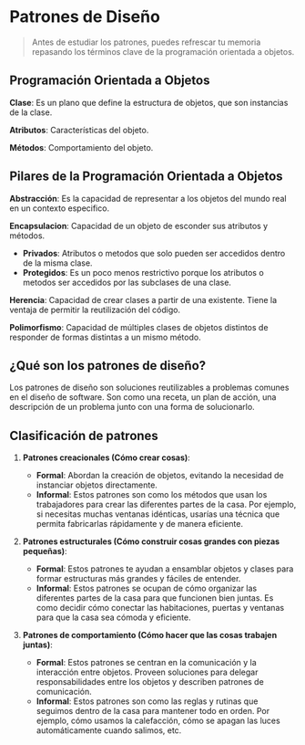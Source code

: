 # Patrones de Diseño

> Antes de estudiar los patrones, puedes refrescar tu memoria repasando los términos clave de la programación orientada a objetos.

## Programación Orientada a Objetos

**Clase**: Es un plano que define la estructura de objetos, que son instancias de la clase.

**Atributos**: Características del objeto.

**Métodos**: Comportamiento del objeto.

## Pilares de la Programación Orientada a Objetos

**Abstracción**: Es la capacidad de representar a los objetos del mundo real en un contexto especifico.

**Encapsulacion**: Capacidad de un objeto de esconder sus atributos y métodos.
- **Privados**: Atributos o metodos que  solo pueden ser accedidos dentro de la misma clase.
- **Protegidos**: Es un poco menos restrictivo porque los atributos o metodos ser accedidos por las subclases de una clase.

**Herencia**: Capacidad de crear clases a partir de una existente. Tiene la ventaja de permitir la reutilización del código.

**Polimorfismo**: Capacidad de múltiples clases de objetos distintos de responder de formas distintas a un mismo método.

## ¿Qué son los patrones de diseño?

Los patrones de diseño son soluciones reutilizables a problemas comunes en el diseño de software. Son como una receta, un plan de acción, una descripción de un problema junto con una forma de solucionarlo.

## Clasificación de patrones

1. **Patrones creacionales (Cómo crear cosas)**: 
    - **Formal**: Abordan la creación de objetos, evitando la necesidad de instanciar objetos directamente.
    - **Informal**: Estos patrones son como los métodos que usan los trabajadores para crear las diferentes partes de la casa. Por ejemplo, si necesitas muchas ventanas idénticas, usarías una técnica que permita fabricarlas rápidamente y de manera eficiente.

2. **Patrones estructurales (Cómo construir cosas grandes con piezas pequeñas)**: 
    - **Formal**: Estos patrones te ayudan a ensamblar objetos y clases para formar estructuras más grandes y fáciles de entender.
    - **Informal**: Estos patrones se ocupan de cómo organizar las diferentes partes de la casa para que funcionen bien juntas. Es como decidir cómo conectar las habitaciones, puertas y ventanas para que la casa sea cómoda y eficiente.

3. **Patrones de comportamiento (Cómo hacer que las cosas trabajen juntas)**: 
    - **Formal**: Estos patrones se centran en la comunicación y la interacción entre objetos. Proveen soluciones para delegar responsabilidades entre los objetos y describen patrones de comunicación.
    - **Informal**: Estos patrones son como las reglas y rutinas que seguimos dentro de la casa para mantener todo en orden. Por ejemplo, cómo usamos la calefacción, cómo se apagan las luces automáticamente cuando salimos, etc. 

